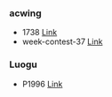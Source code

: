 ### acwing
- 1738 [Link](https://github.com/zadkielwww/solutions/blob/main/acw-1738.md)
- week-contest-37 [Link]()  
  
### Luogu  
- P1996 [Link]()